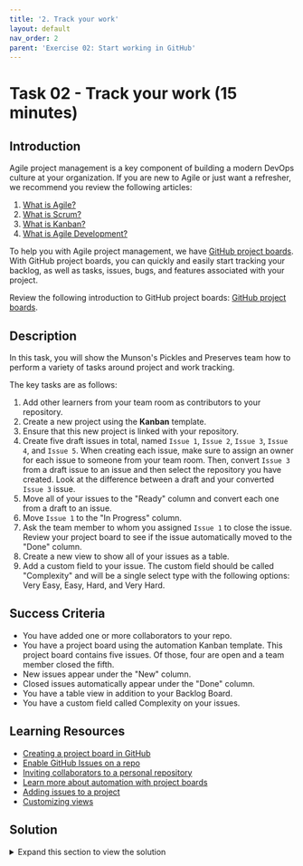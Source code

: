 ```yaml
---
title: '2. Track your work'
layout: default
nav_order: 2
parent: 'Exercise 02: Start working in GitHub'
---
```


# Task 02 - Track your work (15 minutes)

## Introduction

Agile project management is a key component of building a modern DevOps culture at your organization. If you are new to Agile or just want a refresher, we recommend you review the following articles:

1. [What is Agile?](https://docs.microsoft.com/azure/devops/learn/agile/what-is-agile)
2. [What is Scrum?](https://docs.microsoft.com/azure/devops/learn/agile/what-is-scrum)
3. [What is Kanban?](https://docs.microsoft.com/azure/devops/learn/agile/what-is-kanban)
4. [What is Agile Development?](https://docs.microsoft.com/azure/devops/learn/agile/what-is-agile-development)

To help you with Agile project management, we have [GitHub project boards](https://docs.github.com/en/issues/planning-and-tracking-with-projects/learning-about-projects/about-projects). With GitHub project boards, you can quickly and easily start tracking your backlog, as well as tasks, issues, bugs, and features associated with your project.

Review the following introduction to GitHub project boards: [GitHub project boards](https://docs.github.com/en/issues/planning-and-tracking-with-projects/learning-about-projects/about-projects).

## Description

In this task, you will show the Munson's Pickles and Preserves team how to perform a variety of tasks around project and work tracking.

The key tasks are as follows:

1. Add other learners from your team room as contributors to your repository.
2. Create a new project using the **Kanban** template.
3. Ensure that this new project is linked with your repository.
4. Create five draft issues in total, named `Issue 1`, `Issue 2`, `Issue 3`, `Issue 4`, and `Issue 5`. When creating each issue, make sure to assign an owner for each issue to someone from your team room. Then, convert `Issue 3` from a draft issue to an issue and then select the repository you have created. Look at the difference between a draft and your converted `Issue 3` issue.
5. Move all of your issues to the "Ready" column and convert each one from a draft to an issue.
6. Move `Issue 1` to the "In Progress" column.
7. Ask the team member to whom you assigned `Issue 1` to close the issue. Review your project board to see if the issue automatically moved to the "Done" column.
8. Create a new view to show all of your issues as a table.
9. Add a custom field to your issue. The custom field should be called "Complexity" and will be a single select type with the following options: Very Easy, Easy, Hard, and Very Hard.

## Success Criteria

- You have added one or more collaborators to your repo.
- You have a project board using the automation Kanban template. This project board contains five issues. Of those, four are open and a team member closed the fifth.
- New issues appear under the "New" column.
- Closed issues automatically appear under the "Done" column.
- You have a table view in addition to your Backlog Board.
- You have a custom field called Complexity on your issues.

## Learning Resources

- [Creating a project board in GitHub](https://docs.github.com/en/issues/planning-and-tracking-with-projects/creating-projects/creating-a-project)
- [Enable GitHub Issues on a repo](https://docs.github.com/en/free-pro-team@latest/github/managing-your-work-on-github/disabling-issues)
- [Inviting collaborators to a personal repository](https://docs.github.com/en/free-pro-team@latest/github/setting-up-and-managing-your-github-user-account/inviting-collaborators-to-a-personal-repository)
- [Learn more about automation with project boards](https://docs.github.com/en/issues/planning-and-tracking-with-projects/automating-your-project/using-the-built-in-automations)
- [Adding issues to a project](https://docs.github.com/en/issues/planning-and-tracking-with-projects/managing-items-in-your-project/adding-items-to-your-project)
- [Customizing views](https://docs.github.com/en/issues/planning-and-tracking-with-projects/customizing-views-in-your-project/customizing-a-view)

## Solution

<details>
<summary>Expand this section to view the solution</summary>

- You may only assign tickets to other team members if those members have accepted invitations to be collaborators on the repository.
- The following steps will allow you to add one or more collaborators:
  - In your repository, select **Settings** from the options menu.
  - In the **Access** menu on the left-hand side, choose the **Collaborators** option. If you have two-factor authentication enabled for your account, you may be prompted for additional authentication.
  - Select the **Add people** option from the **Manage access** section.
  - A dialog box will appear. Enter the e-mail address or username of any team members you wish to add.
  - Team members will need to accept invitations before this process is complete.
- The following steps will allow you to create an automated Kanban board:
  - In your repository, select **Projects** from the options menu.
  - Select the drop-down arrow in the **Link a project** button and select **New Project** from the menu. Then select the **New project** button.
  - Select **Kanban** in the project templates.
  - Select **Create** to generate the project board.
- The following steps will allow you to create and work with GitHub Issues:
  - In your project board, select the **Add Item** option for the **Backlog** card. Enter the text for your issue.
  - Hover over the new card and select the ellipsis that appears. Select the ellipsis and choose **Convert to issue** from the menu.

    ![An ellipsis appears when you hover over a draft issue.](../../Media/0202_ConvertToIssue.png)

  - Make sure you select the correct TechExcel repository for each draft item you convert to an issue.
  - New issues, if linked properly, should show up in the "Backlog" column.  Once you set the issue to a status of Closed, it should move to the "Done" column in the project board. If you are viewing the issues from the Kanban project board, you will be able to drag issues across columns.

</details>
